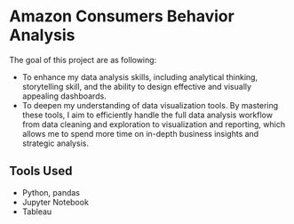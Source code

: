 # Amazon Consumers Behavior Analysis
The goal of this project are as following:
- To enhance my data analysis skills, including analytical thinking, storytelling skill, and the ability to design effective and visually appealing dashboards.
- To deepen my understanding of data visualization tools. By mastering these tools, I aim to efficiently handle the full data analysis workflow from data cleaning and exploration to visualization and reporting, which allows me to spend more time on in-depth business insights and strategic analysis.

## Tools Used
- Python, pandas
- Jupyter Notebook
- Tableau

